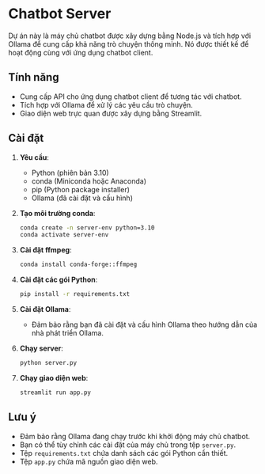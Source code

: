 # Chatbot Server

Dự án này là máy chủ chatbot được xây dựng bằng Node.js và tích hợp với Ollama để cung cấp khả năng trò chuyện thông minh. Nó được thiết kế để hoạt động cùng với ứng dụng chatbot client.

## Tính năng

* Cung cấp API cho ứng dụng chatbot client để tương tác với chatbot.
* Tích hợp với Ollama để xử lý các yêu cầu trò chuyện.
* Giao diện web trực quan được xây dựng bằng Streamlit.

## Cài đặt

1.  **Yêu cầu**:
    * Python (phiên bản 3.10)
    * conda (Miniconda hoặc Anaconda)
    * pip (Python package installer)
    * Ollama (đã cài đặt và cấu hình)
2.  **Tạo môi trường conda**:

    ```bash
    conda create -n server-env python=3.10
    conda activate server-env
    ```
3.  **Cài đặt ffmpeg**:
    ```bash
    conda install conda-forge::ffmpeg
    ```
4.  **Cài đặt các gói Python**:

    ```bash
    pip install -r requirements.txt
    ```

5.  **Cài đặt Ollama**:
    * Đảm bảo rằng bạn đã cài đặt và cấu hình Ollama theo hướng dẫn của nhà phát triển Ollama.
6.  **Chạy server**:

    ```bash
    python server.py
    ```
7.  **Chạy giao diện web**:
    ```bash
    streamlit run app.py
    ```

## Lưu ý

* Đảm bảo rằng Ollama đang chạy trước khi khởi động máy chủ chatbot.
* Bạn có thể tùy chỉnh các cài đặt của máy chủ trong tệp `server.py`.
* Tệp `requirements.txt` chứa danh sách các gói Python cần thiết.
* Tệp `app.py` chứa mã nguồn giao diện web.
